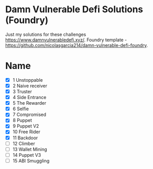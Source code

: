 # Damn Vulnerable Defi Solutions (Foundry)

Just my solutions for these challenges https://www.damnvulnerabledefi.xyz/. Foundry template - https://github.com/nicolasgarcia214/damn-vulnerable-defi-foundry.

# Name

- [x] 1 Unstoppable
- [x] 2 Naive receiver
- [x] 3 Truster
- [x] 4 Side Entrance
- [x] 5 The Rewarder
- [x] 6 Selfie
- [x] 7 Compromised
- [x] 8 Puppet
- [x] 9 Puppet V2
- [x] 10 Free Rider
- [x] 11 Backdoor
- [ ] 12 Climber
- [ ] 13 Wallet Mining
- [ ] 14 Puppet V3
- [ ] 15 ABI Smuggling